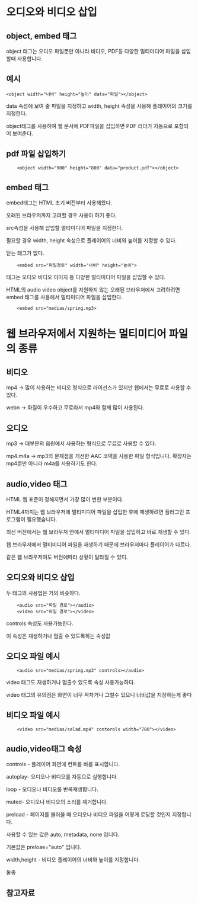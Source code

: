 오디오와 비디오 삽입
====

object, embed 태그
---

object 태그는 오디오 파일뿐만 아니라 비디오, PDF등 다양한 멀티미디어 파일을 삽입할때 사용합니다.

예시
---

    <object width="너비" height="높이" data="파일"></object>

data 속성에 보여 줄 파일을 지정하고 width, height 속성을 사용해 플레이어의 크기를 지정한다.

object태그를 사용하여 웹 문서에 PDF파일을 삽입하면 PDF 리더가 자동으로 포함되어 보여준다.


pdf 파일 삽입하기
---

        <object width="900" height="800" data="product.pdf"></object>

embed 태그
---

embed태그는 HTML 초기 버전부터 사용해왔다.

오래된 브라우저까지 고려할 경우 사용이 하기 좋다.

src속성을 사용해 삽입할 멀티미디어 파일을 지정한다.

필요할 경우 width, height 속성으로 플레이어의 너비와 높이를 지정할 수 있다.

닫는 태그가 없다.

        <embed src="파일경로" width="너비" height="높이">

<embed> 태그는 오디오 비디오 이미지 등 다양한 멀티미디어 파일을 삽입할 수 있다.

HTML의 audio video object를 지원하지 않는 오래된 브라우저에서 고려하려면 embed 태그를 사용해서 멀티미디어 파일을 삽입한다.

        <embed src="medias/spring.mp3>


웹 브라우저에서 지원하는 멀티미디어 파일의 종류
===

비디오
---

mp4 -> 많이 사용하는 비디오 형식으로 라이선스가 있지만 웹에서는 무료로 사용할 수 있다.

webn -> 화질이 우수하고 무료라서 mp4와 함께 많이 사용된다.

오디오
---

mp3 -> 대부분의 음원에서 사용하는 형식으로 무료로 사용할 수 있다.

mp4.m4a -> mp3의 문제점을 개선한 AAC 코덱을 사용한 파일 형식입니다. 확장자는 mp4뿐만 아니라 m4a를 사용하기도 한다.


audio,video 태그
---

HTML 웹 표준이 정해지면서 가장 많이 변한 부분이다.

HTML4까지는 웹 브라우저에 멀티미디어 파일을 삽입한 후에 재생하려면 플러그인 프로그램이 필요했습니다.

최신 버전에서는 웹 브라우저 안에서 멀티미디어 파일을 삽입하고 바로 재생할 수 있다.

웹 브라우저에서 멀티미디어 파일을 재생하기 때문에 브라우저마다 플레이어가 다르다.

같은 웹 브라우저여도 버전에따라 상황이 달라질 수 있디.

오디오와 비디오 삽입
---

두 태그의 사용법은 거의 비슷하다.

        <audio src="파일 경로"></audio>
        <video src="파일 경로"></video>

controls 속성도 사용가능한다.

이 속성은 재생하거나 멈출 수 있도록하는 속성값

오디오 파일 예시
---

        <audio src="medias/spring.mp3" controls></audio>

        
video 태그도 재생하거나 멈출수 있도록 속성 사용가능하다.

video 태그의 유의점은 화면이 너무 꽉차거나 그럴수 있으니 너비값을 지정하는게 좋다

비디오 파일 예시
---

        <video src="medias/salad.mp4" contorols width="700"></video>


audio,video태그 속성
----

controls - 플레이어 화면에 컨트롤 바를 표시합니다.

autoplay- 오디오나 비디오를 자동으로 실행합니다.

loop - 오디오나 비디오를 반복재생합니다.

muted- 오디오나 비디오의 소리를 제거합니다.

preload - 페이지를 불러올 때 오디오나 비디오 파일을 어떻게 로딩할 것인지 지정합니다.

사용할 수 있는 값은 auto, metadata, none 입니다.

기본값은 preloae="auto" 입니다.

width,height - 비디오 플레이어의 너비와 높이를 지정합니다.

둘중 























참고자료
---

